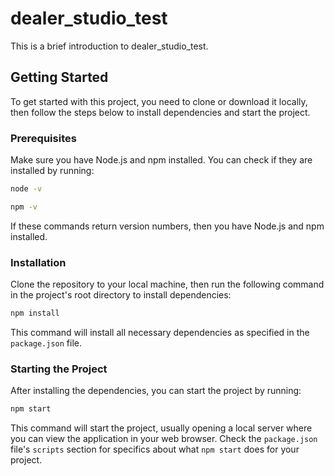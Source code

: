 
# dealer_studio_test

This is a brief introduction to dealer_studio_test.

## Getting Started

To get started with this project, you need to clone or download it locally, then follow the steps below to install dependencies and start the project.

### Prerequisites

Make sure you have Node.js and npm installed. You can check if they are installed by running:

```bash
node -v

npm -v
```

If these commands return version numbers, then you have Node.js and npm installed.

### Installation

Clone the repository to your local machine, then run the following command in the project's root directory to install dependencies:

```bash
npm install
```

This command will install all necessary dependencies as specified in the `package.json` file.

### Starting the Project
After installing the dependencies, you can start the project by running:

```bash
npm start
```

This command will start the project, usually opening a local server where you can view the application in your web browser. Check the `package.json` file's `scripts` section for specifics about what `npm start` does for your project.
